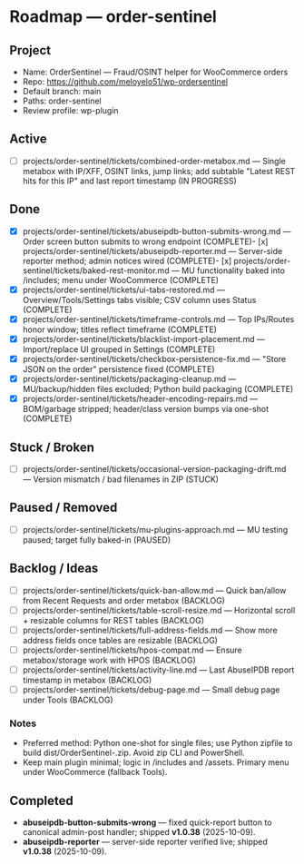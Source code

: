 # Roadmap — order-sentinel

## Project
- Name: OrderSentinel — Fraud/OSINT helper for WooCommerce orders
- Repo: https://github.com/meloyelo51/wp-ordersentinel
- Default branch: main
- Paths: order-sentinel
- Review profile: wp-plugin

## Active
- [ ] projects/order-sentinel/tickets/combined-order-metabox.md — Single metabox with IP/XFF, OSINT links, jump links; add subtable "Latest REST hits for this IP" and last report timestamp (IN PROGRESS)

## Done
- [x] projects/order-sentinel/tickets/abuseipdb-button-submits-wrong.md — Order screen button submits to wrong endpoint (COMPLETE)- [x] projects/order-sentinel/tickets/abuseipdb-reporter.md — Server-side reporter method; admin notices wired (COMPLETE)- [x] projects/order-sentinel/tickets/baked-rest-monitor.md — MU functionality baked into /includes; menu under WooCommerce (COMPLETE)
- [x] projects/order-sentinel/tickets/ui-tabs-restored.md — Overview/Tools/Settings tabs visible; CSV column uses Status (COMPLETE)
- [x] projects/order-sentinel/tickets/timeframe-controls.md — Top IPs/Routes honor window; titles reflect timeframe (COMPLETE)
- [x] projects/order-sentinel/tickets/blacklist-import-placement.md — Import/replace UI grouped in Settings (COMPLETE)
- [x] projects/order-sentinel/tickets/checkbox-persistence-fix.md — "Store JSON on the order" persistence fixed (COMPLETE)
- [x] projects/order-sentinel/tickets/packaging-cleanup.md — MU/backup/hidden files excluded; Python build packaging (COMPLETE)
- [x] projects/order-sentinel/tickets/header-encoding-repairs.md — BOM/garbage stripped; header/class version bumps via one-shot (COMPLETE)

## Stuck / Broken
- [ ] projects/order-sentinel/tickets/occasional-version-packaging-drift.md — Version mismatch / bad filenames in ZIP (STUCK)

## Paused / Removed
- [ ] projects/order-sentinel/tickets/mu-plugins-approach.md — MU testing paused; target fully baked-in (PAUSED)

## Backlog / Ideas
- [ ] projects/order-sentinel/tickets/quick-ban-allow.md — Quick ban/allow from Recent Requests and order metabox (BACKLOG)
- [ ] projects/order-sentinel/tickets/table-scroll-resize.md — Horizontal scroll + resizable columns for REST tables (BACKLOG)
- [ ] projects/order-sentinel/tickets/full-address-fields.md — Show more address fields once tables are resizable (BACKLOG)
- [ ] projects/order-sentinel/tickets/hpos-compat.md — Ensure metabox/storage work with HPOS (BACKLOG)
- [ ] projects/order-sentinel/tickets/activity-line.md — Last AbuseIPDB report timestamp in metabox (BACKLOG)
- [ ] projects/order-sentinel/tickets/debug-page.md — Small debug page under Tools (BACKLOG)

### Notes
- Preferred method: Python one-shot for single files; use Python zipfile to build dist/OrderSentinel-<ver>.zip. Avoid zip CLI and PowerShell.
- Keep main plugin minimal; logic in /includes and /assets. Primary menu under WooCommerce (fallback Tools).


## Completed
- **abuseipdb-button-submits-wrong** — fixed quick-report button to canonical admin-post handler; shipped **v1.0.38** (2025-10-09).
- **abuseipdb-reporter** — server-side reporter verified live; shipped **v1.0.38** (2025-10-09).
